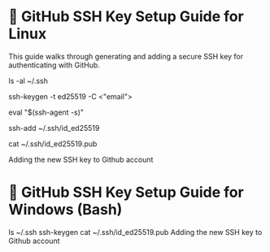 # 🔐 GitHub SSH Key Setup Guide for Linux

This guide walks through generating and adding a secure SSH key for authenticating with GitHub.


ls -al ~/.ssh

ssh-keygen -t ed25519 -C <"email">

eval "$(ssh-agent -s)"

ssh-add ~/.ssh/id_ed25519

cat ~/.ssh/id_ed25519.pub

Adding the new SSH key to Github account

# 🔐 GitHub SSH Key Setup Guide for Windows (Bash)
ls ~/.ssh
ssh-keygen
cat ~/.ssh/id_ed25519.pub
Adding the new SSH key to Github account